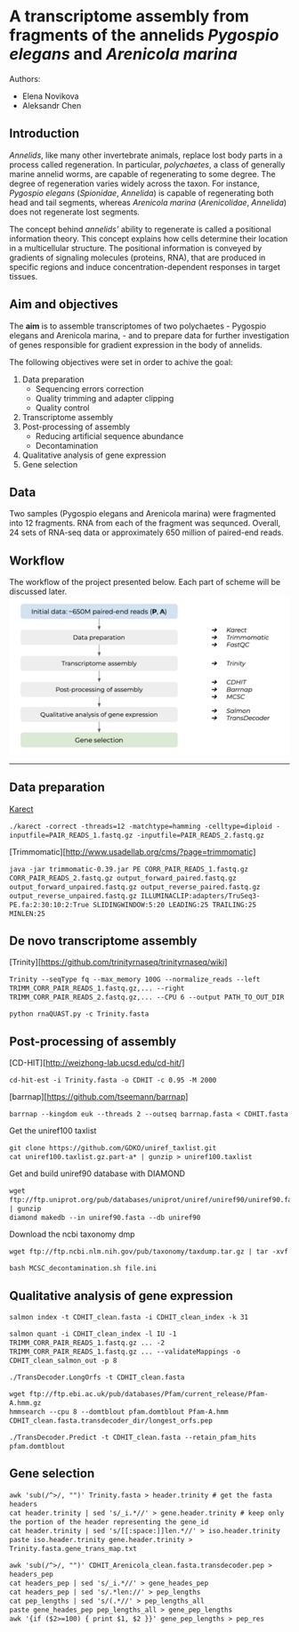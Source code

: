 # A transcriptome assembly from fragments of the annelids *Pygospio elegans* and *Arenicola marina* 

Authors:
* Elena Novikova
* Aleksandr Chen

## Introduction

*Annelids*, like many other invertebrate animals, replace lost body parts in a process called regeneration. In particular, *polychaetes*, a class of generally marine annelid worms, are capable of regenerating to some degree. The degree of regeneration varies widely across the taxon. For instance, *Pygospio elegans* (*Spionidae*, *Annelida*) is capable of regenerating both head and tail segments, whereas *Arenicola marina* (*Arenicolidae*, *Annelida*) does not regenerate lost segments. 

The concept behind *annelids’* ability to regenerate is called a positional information theory. This concept explains how cells determine their location in a multicellular structure. The positional information is conveyed by gradients of signaling molecules (proteins, RNA), that are produced in specific regions and induce concentration-dependent responses in target tissues.

## Aim and objectives

The **aim** is to assemble transcriptomes of two polychaetes - Pygospio elegans and Arenicola marina, - and to prepare data for further investigation of genes responsible for gradient expression in the body of annelids.

The following objectives were set in order to achive the goal:
1.  Data preparation 
    - Sequencing errors correction
    - Quality trimming and adapter clipping
    - Quality control 
2.  Transcriptome assembly
3.  Post-processing of assembly 
    - Reducing artificial sequence abundance
    - Decontamination
4.  Qualitative analysis of gene expression 
5.  Gene selection

## Data

Two samples (Pygospio elegans and Arenicola marina) were fragmented into 12 fragments. RNA from each of the fragment was sequnced. Overall, 24 sets of RNA-seq data or approximately 650 million of paired-end reads.

## Workflow
The workflow of the project presented below. Each part of scheme will be discussed later.
![Workflow](https://github.com/chensasha/TanscriptomeAssembly-Annelids/blob/main/Workflow.png)

---

## Data preparation
[Karect](https://github.com/aminallam/karect)
```
./karect -correct -threads=12 -matchtype=hamming -celltype=diploid -inputfile=PAIR_READS_1.fastq.gz -inputfile=PAIR_READS_2.fastq.gz
```

[Trimmomatic][http://www.usadellab.org/cms/?page=trimmomatic]
```
java -jar trimmomatic-0.39.jar PE CORR_PAIR_READS_1.fastq.gz CORR_PAIR_READS_2.fastq.gz output_forward_paired.fastq.gz output_forward_unpaired.fastq.gz output_reverse_paired.fastq.gz output_reverse_unpaired.fastq.gz ILLUMINACLIP:adapters/TruSeq3-PE.fa:2:30:10:2:True SLIDINGWINDOW:5:20 LEADING:25 TRAILING:25 MINLEN:25
```

## De novo transcriptome assembly

[Trinity][https://github.com/trinityrnaseq/trinityrnaseq/wiki]

```
Trinity --seqType fq --max_memory 100G --normalize_reads --left TRIMM_CORR_PAIR_READS_1.fastq.gz,... --right TRIMM_CORR_PAIR_READS_2.fastq.gz,... --CPU 6 --output PATH_TO_OUT_DIR
```

```
python rnaQUAST.py -c Trinity.fasta
```

## Post-processing of assembly 

[CD-HIT][http://weizhong-lab.ucsd.edu/cd-hit/]
```
cd-hit-est -i Trinity.fasta -o CDHIT -c 0.95 -M 2000
```

[barrnap][https://github.com/tseemann/barrnap]
```
barrnap --kingdom euk --threads 2 --outseq barrnap.fasta < CDHIT.fasta 
```

Get the uniref100 taxlist
```
git clone https://github.com/GDKO/uniref_taxlist.git
cat uniref100.taxlist.gz.part-a* | gunzip > uniref100.taxlist
```

Get and build uniref90 database with DIAMOND
```
wget ftp://ftp.uniprot.org/pub/databases/uniprot/uniref/uniref90/uniref90.fasta.gz | gunzip
diamond makedb --in uniref90.fasta --db uniref90
```

Download the ncbi taxonomy dmp
```
wget ftp://ftp.ncbi.nlm.nih.gov/pub/taxonomy/taxdump.tar.gz | tar -xvf
```

```
bash MCSC_decontamination.sh file.ini
```

## Qualitative analysis of gene expression

```
salmon index -t CDHIT_clean.fasta -i CDHIT_clean_index -k 31 
```

```
salmon quant -i CDHIT_clean_index -l IU -1 TRIMM_CORR_PAIR_READS_1.fastq.gz ... -2 TRIMM_CORR_PAIR_READS_1.fastq.gz ... --validateMappings -o CDHIT_clean_salmon_out -p 8
```

```
./TransDecoder.LongOrfs -t CDHIT_clean.fasta
```

```
wget ftp://ftp.ebi.ac.uk/pub/databases/Pfam/current_release/Pfam-A.hmm.gz
hmmsearch --cpu 8 --domtblout pfam.domtblout Pfam-A.hmm CDHIT_clean.fasta.transdecoder_dir/longest_orfs.pep
```

```
./TransDecoder.Predict -t CDHIT_clean.fasta --retain_pfam_hits pfam.domtblout 
```

## Gene selection
```
awk 'sub(/^>/, "")' Trinity.fasta > header.trinity # get the fasta headers
cat header.trinity | sed 's/_i.*//' > gene.header.trinity # keep only the portion of the header representing the gene_id
cat header.trinity | sed 's/[[:space:]]len.*//' > iso.header.trinity 
paste iso.header.trinity gene.header.trinity > Trinity.fasta.gene_trans_map.txt 
```

```
awk 'sub(/^>/, "")' CDHIT_Arenicola_clean.fasta.transdecoder.pep > headers_pep
cat headers_pep | sed 's/_i.*//' > gene_heades_pep
cat headers_pep | sed 's/.*len://' > pep_lengths
cat pep_lengths | sed 's/(.*//' > pep_lengths_all
paste gene_heades_pep pep_lengths_all > gene_pep_lengths
awk '{if ($2>=100) { print $1, $2 }}' gene_pep_lengths > pep_res
```
